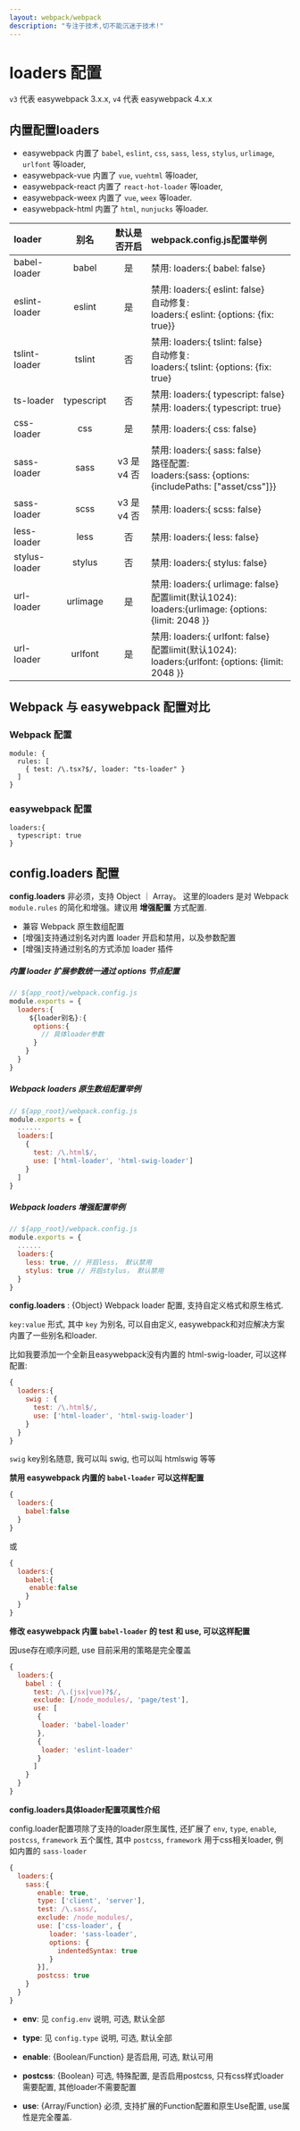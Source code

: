 ```yaml
---
layout: webpack/webpack
description: "专注于技术,切不能沉迷于技术!"
---
```


# loaders 配置

`v3` 代表 easywebpack 3.x.x, `v4` 代表 easywebpack 4.x.x

## 内置配置loaders

- easywebpack 内置了 `babel`, `eslint`, `css`, `sass`, `less`, `stylus`, `urlimage`, `urlfont` 等loader,
- easywebpack-vue 内置了 `vue`, `vuehtml` 等loader,
- easywebpack-react 内置了 `react-hot-loader` 等loader,
- easywebpack-weex 内置了 `vue`, `weex` 等loader.
- easywebpack-html 内置了 `html`, `nunjucks` 等loader.


| loader              | 别名           |  默认是否开启  |  webpack.config.js配置举例   | 
| :--------            | :-----:        | :----:      |       :----             |
| babel-loader        | babel         |  是           |禁用: loaders:{ babel: false}      |
| eslint-loader       | eslint        |  是           |禁用: loaders:{ eslint: false} <br /> 自动修复:<br/> loaders:{ eslint: {options: {fix: true}} |
| tslint-loader       | tslint        |  否           |禁用: loaders:{ tslint: false} <br /> 自动修复:<br/> loaders:{ tslint: {options: {fix: true}  |
| ts-loader           | typescript    |  否           |禁用: loaders:{ typescript: false} <br /> 禁用: loaders:{ typescript: true} |
| css-loader          | css           |  是           |禁用: loaders:{ css: false}                         |
| sass-loader         | sass          |  v3 是 v4 否       |禁用: loaders:{ sass: false}<br/> 路径配置:<br/> loaders:{sass: {options: {includePaths: ["asset/css"]}} |
| sass-loader         | scss          |  v3 是 v4 否       |禁用: loaders:{ scss: false}                        |
| less-loader         | less          |  否           |禁用: loaders:{ less: false}                        |
| stylus-loader       | stylus        |  否           |禁用: loaders:{ stylus: false}                         | 
| url-loader          | urlimage      |  是           |禁用: loaders:{ urlimage: false} <br/> 配置limit(默认1024):<br/> loaders:{urlimage: {options: {limit: 2048 }}  | 
| url-loader          | urlfont       |  是           |禁用: loaders:{ urlfont: false} <br/> 配置limit(默认1024):<br/> loaders:{urlfont: {options: {limit: 2048 }}   | 


## Webpack 与 easywebpack 配置对比

### Webpack 配置

```
module: {
  rules: [
    { test: /\.tsx?$/, loader: "ts-loader" }
  ]
}
```

### easywebpack 配置

```
loaders:{
  typescript: true
}
```

## config.loaders 配置

**config.loaders** 非必须，支持 Object ｜ Array。 这里的loaders 是对 Webpack `module.rules` 的简化和增强。建议用 **增强配置** 方式配置.  

- 兼容 Webpack 原生数组配置
- [增强]支持通过别名对内置 loader 开启和禁用，以及参数配置
- [增强]支持通过别名的方式添加 loader 插件

##### 内置 loader 扩展参数统一通过 options 节点配置

```js
// ${app_root}/webpack.config.js
module.exports = {
  loaders:{
     ${loader别名}:{
      options:{
        // 具体loader参数
      }
    }
  }
}
```

##### Webpack loaders 原生数组配置举例

```js
// ${app_root}/webpack.config.js
module.exports = {
  ......
  loaders:[
    {
      test: /\.html$/,
      use: ['html-loader', 'html-swig-loader']
    }
  ]
}
```

##### Webpack loaders 增强配置举例

```js
// ${app_root}/webpack.config.js
module.exports = {
  ......
  loaders:{
    less: true, // 开启less， 默认禁用
    stylus: true // 开启stylus， 默认禁用
  }
}
```

**config.loaders** : {Object} Webpack loader 配置, 支持自定义格式和原生格式.

`key:value` 形式, 其中 `key` 为别名, 可以自由定义, easywebpack和对应解决方案内置了一些别名和loader. 

比如我要添加一个全新且easywebpack没有内置的 html-swig-loader, 可以这样配置:

```js
{
  loaders:{
    swig : {
      test: /\.html$/,
      use: ['html-loader', 'html-swig-loader']
    }
  }
}
```

`swig` key别名随意, 我可以叫 swig, 也可以叫 htmlswig 等等


**禁用 easywebpack 内置的 `babel-loader` 可以这样配置**

```js
{
  loaders:{
    babel:false
  }
}
```

或

```js
{
  loaders:{
    babel:{
     enable:false
    }
  }
}
```

**修改 easywebpack 内置 `babel-loader` 的 test 和 use,  可以这样配置**

因use存在顺序问题, use 目前采用的策略是完全覆盖

```js
{
  loaders:{
    babel : {
      test: /\.(jsx|vue)?$/,
      exclude: [/node_modules/, 'page/test'],
      use: [
       {
        loader: 'babel-loader'
       },
       {
        loader: 'eslint-loader'
       }
      ]
    }
  }
}
```

**config.loaders具体loader配置项属性介绍** 

config.loader配置项除了支持的loader原生属性, 还扩展了 `env`, `type`, `enable`, `postcss`, `framework` 五个属性, 其中 `postcss`, `framework` 用于css相关loader, 例如内置的 `sass-loader`


```js
{
  loaders:{
    sass:{
       enable: true, 
       type: ['client', 'server'],
       test: /\.sass/,
       exclude: /node_modules/,
       use: ['css-loader', {  
          loader: 'sass-loader',
          options: {
            indentedSyntax: true
          }
       }],
       postcss: true
    }
  }
}

```

- **env**: 见 `config.env` 说明, 可选, 默认全部

- **type**: 见 `config.type` 说明, 可选, 默认全部

- **enable**: {Boolean/Function} 是否启用, 可选, 默认可用

- **postcss**: {Boolean} 可选, 特殊配置, 是否启用postcss, 只有css样式loader需要配置, 其他loader不需要配置

- **use**: {Array/Function} 必须, 支持扩展的Function配置和原生Use配置, use属性是完全覆盖.

